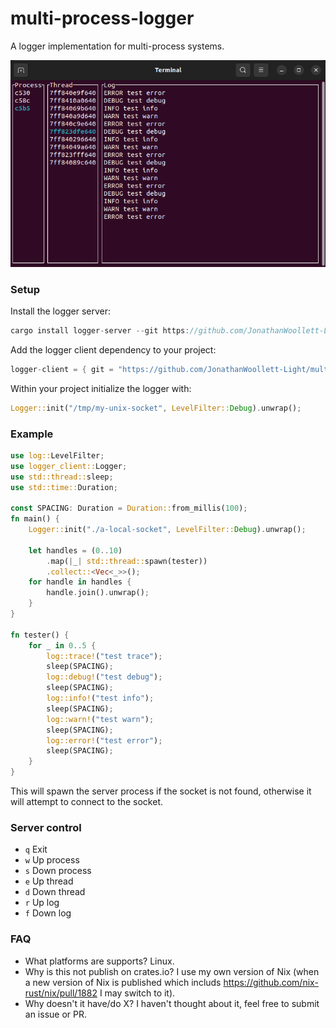 # multi-process-logger

A logger implementation for multi-process systems.

![server terminal example](server.png)

### Setup

Install the logger server:

```rust
cargo install logger-server --git https://github.com/JonathanWoollett-Light/multi-process-logger.git
```

Add the logger client dependency to your project:

```rust
logger-client = { git = "https://github.com/JonathanWoollett-Light/multi-process-logger.git", rev="d64be88108e56fbf908efbdf8a94ae53fa6959f8" }
```

Within your project initialize the logger with:

```rust
Logger::init("/tmp/my-unix-socket", LevelFilter::Debug).unwrap();
```

### Example

```rust
use log::LevelFilter;
use logger_client::Logger;
use std::thread::sleep;
use std::time::Duration;

const SPACING: Duration = Duration::from_millis(100);
fn main() {
    Logger::init("./a-local-socket", LevelFilter::Debug).unwrap();

    let handles = (0..10)
        .map(|_| std::thread::spawn(tester))
        .collect::<Vec<_>>();
    for handle in handles {
        handle.join().unwrap();
    }
}

fn tester() {
    for _ in 0..5 {
        log::trace!("test trace");
        sleep(SPACING);
        log::debug!("test debug");
        sleep(SPACING);
        log::info!("test info");
        sleep(SPACING);
        log::warn!("test warn");
        sleep(SPACING);
        log::error!("test error");
        sleep(SPACING);
    }
}
```

This will spawn the server process if the socket is not found, otherwise it will attempt to connect to the socket.

### Server control

- `q` Exit
- `w` Up process
- `s` Down process
- `e` Up thread
- `d` Down thread
- `r` Up log
- `f` Down log

### FAQ

- What platforms are supports? Linux.
- Why is this not publish on crates.io? I use my own version of Nix (when a new version of Nix is published which includs https://github.com/nix-rust/nix/pull/1882 I may switch to it).
- Why doesn't it have/do X?  I haven't thought about it, feel free to submit an issue or PR.
